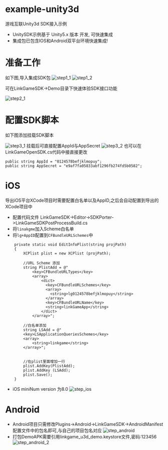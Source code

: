 # example-unity3d
游戏互联Unity3d SDK接入示例

- UnitySDK示例基于 Unity5.x 版本  开发, 可快速集成
- 集成包已包含IOS和Android双平台环境快速集成!

# 准备工作

如下图,导入集成SDK包
![step1_1](md_res/step1_1.png)
![step1_2](md_res/step1_2.png)

可在LinkGameSDK->Demo目录下快速体验SDK接口功能

![step2_1](md_res/step2_1.png)
# 配置SDK脚本

如下图添加挂载SDK脚本

![step3_1](md_res/step3_1.png)
挂载后可直接配置AppId与AppSecret
![step3_2](md_res/step3_2.png)
也可以在LinkGameOpenSDK.cs代码中接直接更改
```
public string AppId = "0124578befjklmopuy";
public string AppSecret = "e9af7fa05833abf1296fb274fd5b0582";
```

# iOS
导出iOS平台XCode项目时需要配置白名单以及AppID,之后会自动配置到导出的XCode项目中
- 配置代码文件 LinkGameSDK->Editor->SDKPorter->LinkGameSDKPostProcessBuild.cs
- 将`linakgme`加入Scheme白名单
- ​将`lg+AppID`配置到`CFBundleURLSchemes`中
```
	private static void EditInfoPlist(string projPath)
    {
		XCPlist plist = new XCPlist (projPath);

		//URL Scheme 添加
		string PlistAdd = @"  
            <key>CFBundleURLTypes</key>
			<array>
                <dict>
                  <key>CFBundleURLSchemes</key>
                  <array>
                    <string>lg0124578befjklmopuy</string>
                  </array>
                  <key>CFBundleURLName</key>
                  <string>linkGameApp</string>
                </dict>
			</array>";

		//白名单添加
		string LSAdd = @"
		<key>LSApplicationQueriesSchemes</key>
		<array>
			<string>linkgame</string>
		</array>";


		//在plist里面增加一行
		plist.AddKey(PlistAdd);
		plist.AddKey (LSAdd);
		plist.Save();
	}
```
- iOS miniNum version 为8.0
  ![step_ios](md_res/step_ios.png)
# Android

- Android项目只需修改Plugins->Android->LinkGameSDK->AndroidManifest配置文件中的包名即可,与自己的项目包名对应
  ![step_android](md_res/step_android.png)
- 打包DemoAPK需要引用linkgame_u3d_demo.keystore文件,密码:123456
  ![step_android_2](md_res/step_android_2.png)